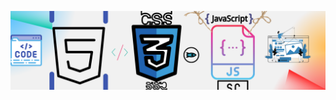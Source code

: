 ![Frontend Banner (500 × 400 px) (500 × 1000 px)](https://github.com/Kumarsanjeet1/frontend_Dev/blob/main/frontend_Banner.png)


